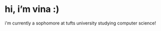 <h1> hi, i’m vina :) </h1>

i'm currently a sophomore at tufts university studying computer science!
<!---
vle04/vle04 is a ✨ special ✨ repository because its `README.md` (this file) appears on your GitHub profile.
You can click the Preview link to take a look at your changes.
--->
